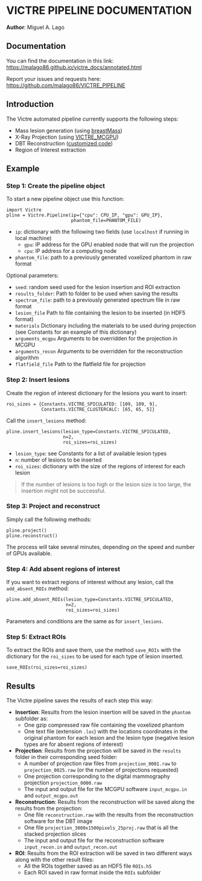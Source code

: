 # VICTRE PIPELINE DOCUMENTATION

**Author**: Miguel A. Lago

## Documentation

You can find the documentation in this link: https://malago86.github.io/victre_docs/annotated.html

Report your issues and requests here: https://github.com/malago86/VICTRE_PIPELINE

## Introduction

The Victre automated pipeline currently supports the following steps:
- Mass lesion generation (using [breastMass](https://github.com/DIDSR/breastMass))
- X-Ray Projection (using [VICTRE_MCGPU](https://github.com/DIDSR/VICTRE_MCGPU))
- DBT Reconstruction ([customized code](https://github.com/DIDSR/VICTRE/tree/master/FBP%20DBT%20reconstruction%20in%20C))
- Region of Interest extraction

## Example

### Step 1: Create the pipeline object
To start a new pipeline object use this function:

```
import Victre
pline = Victre.Pipeline(ip={"cpu": CPU_IP, "gpu": GPU_IP},
                        phantom_file=PHANTOM_FILE)
```

- `ip`: dictionary with the following two fields (use `localhost` if running in local machine)
   - `gpu`: IP address for the GPU enabled node that will run the projection
   - `cpu`: IP address for a computing node
- `phantom_file`: path to a previously generated voxelized phantom in raw format

Optional parameters:
- `seed`: random seed used for the lesion insertion and ROI extraction
- `results_folder`: Path to folder to be used when saving the results
- `spectrum_file`: path to a previously generated spectrum file in raw format
- `lesion_file` Path to file containing the lesion to be inserted (in HDF5 format)
- `materials` Dictionary including the materials to be used during projection (see Constants for an example of this dictionary)
- `arguments_mcgpu` Arguments to be overridden for the projection in MCGPU
- `arguments_recon` Arguments to be overridden for the reconstruction algorithm
- `flatfield_file` Path to the flatfield file for projection

### Step 2: Insert lesions

Create the region of interest dictionary for the lesions you want to insert:

```
roi_sizes = {Constants.VICTRE_SPICULATED: [109, 109, 9],
             Constants.VICTRE_CLUSTERCALC: [65, 65, 5]}
```
Call the `insert_lesions` method:
```
pline.insert_lesions(lesion_type=Constants.VICTRE_SPICULATED,
                     n=2,
                     roi_sizes=roi_sizes)
```
- `lesion_type`: see Constants for a list of available lesion types
- `n`: number of lesions to be inserted
- `roi_sizes`: dictionary with the size of the regions of interest for each lesion

> If the number of lesions is too high or the lesion size is too large, the insertion might not be successful. 

### Step 3: Project and reconstruct

Simply call the following methods:
```
pline.project()
pline.reconstruct()
```

The process will take several minutes, depending on the speed and number of GPUs available.

### Step 4: Add absent regions of interest

If you want to extract regions of interest without any lesion, call the `add_absent_ROIs` method:

``` 
pline.add_absent_ROIs(lesion_type=Constants.VICTRE_SPICULATED,
                      n=2,
                      roi_sizes=roi_sizes)
```

Parameters and conditions are the same as for `insert_lesions`.

### Step 5: Extract ROIs

To extract the ROIs and save them, use the method `save_ROIs` with the dictionary for the `roi_sizes` to be used for each type of lesion inserted.

```
save_ROIs(roi_sizes=roi_sizes)
```

## Results

The Victre pipeline saves the results of each step this way:
- **Insertion**: Results from the lesion insertion will be saved in the `phantom` subfolder as:
  - One gzip compressed raw file containing the voxelized phantom
  - One text file (extension `.loc`) with the locations coordinates in the original phantom for each lesion and the lesion type (negative lesion types are for absent regions of interest)
- **Projection**: Results from the projection will be saved in the `results` folder in their corresponding seed folder:
  - A number of projection raw files from `projection_0001.raw` to `projection_0025.raw` (or the number of projections requested)
  - One projection corresponding to the digital mammography projection `projection_0000.raw`
  - The input and output file for the MCGPU software `input_mcgpu.in` and `output_mcgpu.out`
- **Reconstruction**: Results from the reconstruction will be saved along the results from the projection:
  - One file `reconstruction.raw` with the results from the reconstruction software for the DBT image
  - One file `projection_3000x1500pixels_25proj.raw` that is all the stacked projection slices
  - The input and output file for the reconstruction software `input_recon.in` and `output_recon.out`
- **ROI**: Results from the ROI extraction will be saved in two different ways along with the other result files:
  - All the ROIs together saved as an HDF5 file `ROIs.h5` 
  - Each ROI saved in raw format inside the `ROIs` subfolder